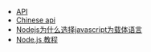  - [API](https://nodejs.org/api/all.html)
 - [Chinese api](http://nodejs.cn/api/fs#fs_fs_readfile_file_options_callback)
 - [Nodejs为什么选择javascript为载体语言](http://www.jb51.net/article/59790.htm)
 - [Node.js 教程](http://www.runoob.com/nodejs/nodejs-tutorial.html)